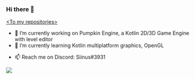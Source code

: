 ### Hi there 👋
[\<To my repositories\>](https://github.com/FauxKiwi?tab=repositories)

<!--
**FauxKiwi/FauxKiwi** is a ✨ _special_ ✨ repository because its `README.md` (this file) appears on your GitHub profile.

Here are some ideas to get you started:
-->
- 🔭 I’m currently working on Pumpkin Engine, a Kotlin 2D/3D Game Engine with level editor
- 🌱 I’m currently learning Kotlin multiplatform graphics, OpenGL
<!--
- 👯 I’m looking to collaborate on ...
- 🤔 I’m looking for help with ...
- 💬 Ask me about ...-->
- 📫 Reach me on Discord: Siinus#3931
<!--
- 😄 Pronouns: ...
- ⚡ Fun fact: ...
-->
![](https://github-readme-stats.vercel.app/api?username=fauxkiwi&theme=react&show_icons=true)
